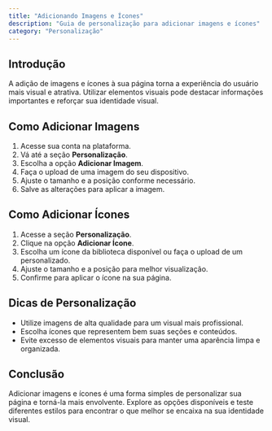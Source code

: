 ```yaml
---
title: "Adicionando Imagens e Ícones"
description: "Guia de personalização para adicionar imagens e ícones"
category: "Personalização"
---
```


## Introdução
A adição de imagens e ícones à sua página torna a experiência do usuário mais visual e atrativa. Utilizar elementos visuais pode destacar informações importantes e reforçar sua identidade visual.

## Como Adicionar Imagens
1. Acesse sua conta na plataforma.
2. Vá até a seção **Personalização**.
3. Escolha a opção **Adicionar Imagem**.
4. Faça o upload de uma imagem do seu dispositivo.
5. Ajuste o tamanho e a posição conforme necessário.
6. Salve as alterações para aplicar a imagem.

## Como Adicionar Ícones
1. Acesse a seção **Personalização**.
2. Clique na opção **Adicionar Ícone**.
3. Escolha um ícone da biblioteca disponível ou faça o upload de um personalizado.
4. Ajuste o tamanho e a posição para melhor visualização.
5. Confirme para aplicar o ícone na sua página.

## Dicas de Personalização
- Utilize imagens de alta qualidade para um visual mais profissional.
- Escolha ícones que representem bem suas seções e conteúdos.
- Evite excesso de elementos visuais para manter uma aparência limpa e organizada.

## Conclusão
Adicionar imagens e ícones é uma forma simples de personalizar sua página e torná-la mais envolvente. Explore as opções disponíveis e teste diferentes estilos para encontrar o que melhor se encaixa na sua identidade visual.


